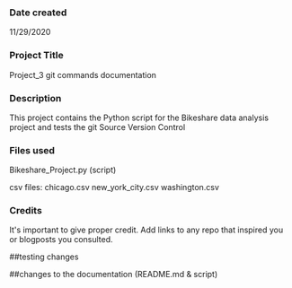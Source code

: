 ### Date created
11/29/2020

### Project Title
Project_3 git commands documentation

### Description
This project contains the Python script for the Bikeshare data analysis project and tests the git Source Version Control

### Files used
Bikeshare_Project.py (script)

csv files:
chicago.csv
new_york_city.csv
washington.csv

### Credits
It's important to give proper credit. Add links to any repo that inspired you or blogposts you consulted.



##testing changes

##changes to the documentation (README.md & script)

